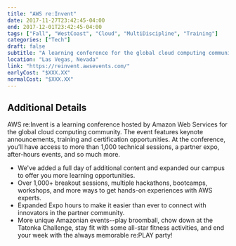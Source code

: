 ```yaml
---
title: "AWS re:Invent"
date: 2017-11-27T23:42:45-04:00
end: 2017-12-01T23:42:45-04:00
tags: ["Fall", "WestCoast", "Cloud", "MultiDiscipline", "Training"]
categories: ["Tech"]
draft: false
subtitle: "A learning conference for the global cloud computing community"
location: "Las Vegas, Nevada"
link: "https://reinvent.awsevents.com/"
earlyCost: "$XXX.XX"
normalCost: "$XXX.XX"
---
```


<!--more-->

## Additional Details

AWS re:Invent is a learning conference hosted by Amazon Web Services for the global cloud computing community. The event features keynote announcements, training and certification opportunities. At the conference, you’ll have access to more than 1,000 technical sessions, a partner expo, after-hours events, and so much more.

- We've added a full day of additional content and expanded our campus to offer you more learning opportunities.
- Over 1,000+ breakout sessions, multiple hackathons, bootcamps, workshops, and more ways to get hands-on experiences with AWS experts.
- Expanded Expo hours to make it easier than ever to connect with innovators in the partner community.
- More unique Amazonian events--play broomball, chow down at the Tatonka Challenge, stay fit with some all-star fitness activities, and end your week with the always memorable re:PLAY party!